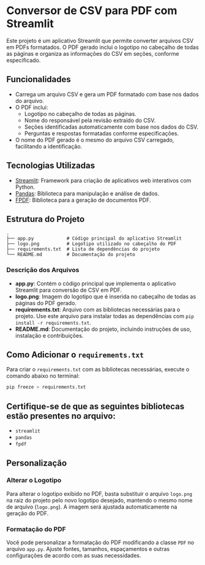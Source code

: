 # Conversor de CSV para PDF com Streamlit

Este projeto é um aplicativo Streamlit que permite converter arquivos CSV em PDFs formatados. O PDF gerado inclui o logotipo no cabeçalho de todas as páginas e organiza as informações do CSV em seções, conforme especificado.

## Funcionalidades

- Carrega um arquivo CSV e gera um PDF formatado com base nos dados do arquivo.
- O PDF inclui:
  - Logotipo no cabeçalho de todas as páginas.
  - Nome do responsável pela revisão extraído do CSV.
  - Seções identificadas automaticamente com base nos dados do CSV.
  - Perguntas e respostas formatadas conforme especificações.
- O nome do PDF gerado é o mesmo do arquivo CSV carregado, facilitando a identificação.

## Tecnologias Utilizadas

- [Streamlit](https://streamlit.io/): Framework para criação de aplicativos web interativos com Python.
- [Pandas](https://pandas.pydata.org/): Biblioteca para manipulação e análise de dados.
- [FPDF](http://www.fpdf.org/): Biblioteca para a geração de documentos PDF.

## Estrutura do Projeto

```plaintext
.
├── app.py            # Código principal do aplicativo Streamlit
├── logo.png          # Logotipo utilizado no cabeçalho do PDF
├── requirements.txt  # Lista de dependências do projeto
└── README.md         # Documentação do projeto
```

### Descrição dos Arquivos

- **app.py**: Contém o código principal que implementa o aplicativo Streamlit para conversão de CSV em PDF.
- **logo.png**: Imagem do logotipo que é inserida no cabeçalho de todas as páginas do PDF gerado.
- **requirements.txt**: Arquivo com as bibliotecas necessárias para o projeto. Use este arquivo para instalar todas as dependências com `pip install -r requirements.txt`.
- **README.md**: Documentação do projeto, incluindo instruções de uso, instalação e contribuições.

## Como Adicionar o `requirements.txt`

Para criar o `requirements.txt` com as bibliotecas necessárias, execute o comando abaixo no terminal:

```bash
pip freeze > requirements.txt
```

## Certifique-se de que as seguintes bibliotecas estão presentes no arquivo:

- `streamlit`
- `pandas`
- `fpdf`

## Personalização

### Alterar o Logotipo

Para alterar o logotipo exibido no PDF, basta substituir o arquivo `logo.png` na raiz do projeto pelo novo logotipo desejado, mantendo o mesmo nome de arquivo (`logo.png`). A imagem será ajustada automaticamente na geração do PDF.

### Formatação do PDF

Você pode personalizar a formatação do PDF modificando a classe `PDF` no arquivo `app.py`. Ajuste fontes, tamanhos, espaçamentos e outras configurações de acordo com as suas necessidades.

